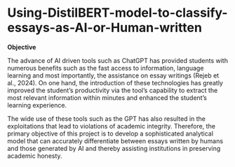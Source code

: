 # Using-DistilBERT-model-to-classify-essays-as-AI-or-Human-written

**Objective**

The advance of AI driven tools such as ChatGPT has provided students with numerous benefits
such as the fast access to information, language learning and most importantly, the assistance
on essay writings (Rejeb et al., 2024). On one hand, the introduction of these technologies has
greatly improved the student’s productivity via the tool’s capability to extract the most relevant
information within minutes and enhanced the student’s learning experience.

The wide use of these tools such as the GPT has also resulted in the exploitations that lead to violations of academic integrity. Therefore, the primary objective of this project is to develop a sophisticated analytical model that can accurately differentiate between essays written by
humans and those generated by AI and thereby assisting institutions in preserving academic
honesty.
